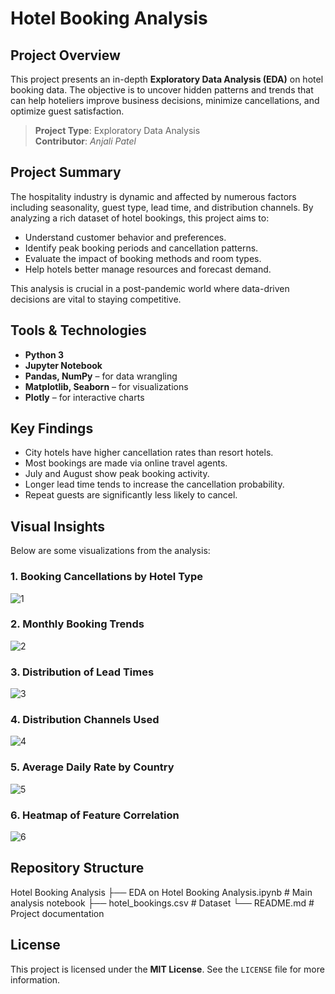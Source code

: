 #  Hotel Booking Analysis

##  Project Overview

This project presents an in-depth **Exploratory Data Analysis (EDA)** on hotel booking data. The objective is to uncover hidden patterns and trends that can help hoteliers improve business decisions, minimize cancellations, and optimize guest satisfaction.

> **Project Type**: Exploratory Data Analysis  
> **Contributor**: *Anjali Patel*

## Project Summary

The hospitality industry is dynamic and affected by numerous factors including seasonality, guest type, lead time, and distribution channels. By analyzing a rich dataset of hotel bookings, this project aims to:

- Understand customer behavior and preferences.
- Identify peak booking periods and cancellation patterns.
- Evaluate the impact of booking methods and room types.
- Help hotels better manage resources and forecast demand.

This analysis is crucial in a post-pandemic world where data-driven decisions are vital to staying competitive.

## Tools & Technologies

- **Python 3**
- **Jupyter Notebook**
- **Pandas, NumPy** – for data wrangling
- **Matplotlib, Seaborn** – for visualizations
- **Plotly** – for interactive charts


## Key Findings

- City hotels have higher cancellation rates than resort hotels.
- Most bookings are made via online travel agents.
- July and August show peak booking activity.
- Longer lead time tends to increase the cancellation probability.
- Repeat guests are significantly less likely to cancel.


##  Visual Insights

Below are some visualizations from the analysis:

### 1. Booking Cancellations by Hotel Type
![1](https://github.com/user-attachments/assets/51f6b9eb-588a-4122-8431-dd742556ece5)

### 2. Monthly Booking Trends
![2](https://github.com/user-attachments/assets/8b082a01-05d6-446b-86e3-34041663c944)

### 3. Distribution of Lead Times
![3](https://github.com/user-attachments/assets/487b0217-324d-4b8f-bdff-b6e0e03d7333)

### 4. Distribution Channels Used
![4](https://github.com/user-attachments/assets/c13f490c-5c57-4ea5-ad03-f636d4e1f885)

### 5. Average Daily Rate by Country
![5](https://github.com/user-attachments/assets/ed5f6597-dfd9-4747-b1b9-bc0d03de2fd5)

### 6. Heatmap of Feature Correlation
![6](https://github.com/user-attachments/assets/20fc30e0-6c63-477d-878a-cc3e56ebcea3)

##  Repository Structure

 Hotel Booking Analysis
├── EDA on Hotel Booking Analysis.ipynb   # Main analysis notebook
├── hotel_bookings.csv                    # Dataset
└── README.md                             # Project documentation

##  License

This project is licensed under the **MIT License**. See the `LICENSE` file for more information.
